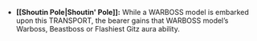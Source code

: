 - **[[Shoutin Pole\|Shoutin' Pole]]:** While a WARBOSS model is embarked upon this TRANSPORT, the bearer gains that WARBOSS model’s Warboss, Beastboss or Flashiest Gitz aura ability.